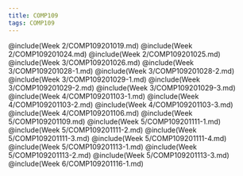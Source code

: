 ```yaml
---
title: COMP109
tags: COMP109
---
```

@include(Week 2/COMP109201019.md)
@include(Week 2/COMP109201024.md)
@include(Week 2/COMP109201025.md)
@include(Week 3/COMP109201026.md)
@include(Week 3/COMP109201028-1.md)
@include(Week 3/COMP109201028-2.md)
@include(Week 3/COMP109201029-1.md)
@include(Week 3/COMP109201029-2.md)
@include(Week 3/COMP109201029-3.md)
@include(Week 4/COMP109201103-1.md)
@include(Week 4/COMP109201103-2.md)
@include(Week 4/COMP109201103-3.md)
@include(Week 4/COMP109201106.md)
@include(Week 5/COMP109201109.md)
@include(Week 5/COMP109201111-1.md)
@include(Week 5/COMP109201111-2.md)
@include(Week 5/COMP109201111-3.md)
@include(Week 5/COMP109201111-4.md)
@include(Week 5/COMP109201113-1.md)
@include(Week 5/COMP109201113-2.md)
@include(Week 5/COMP109201113-3.md)
@include(Week 6/COMP109201116-1.md)